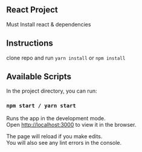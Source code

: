 ## React Project
  Must Install react & dependencies
  
## Instructions
  clone repo and run `yarn install` or `npm install` 
  
## Available Scripts
  In the project directory, you can run:

### `npm start / yarn start`
Runs the app in the development mode.<br>
Open [http://localhost:3000](http://localhost:3000) to view it in the browser.

The page will reload if you make edits.<br>
You will also see any lint errors in the console.
